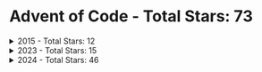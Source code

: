 # Advent of Code - Total Stars: 73

<details>
<summary> 2015 - Total Stars: 12</summary>

| Day | Part A Stars | Part A Runtime | Part B Stars | Part B Runtime |
|-----|--------------|----------------|--------------|----------------|
| [1](https://adventofcode.com/2015/day/1) | ⭐ | 4.72 ms | ⭐ | 708.34 µs |
| [2](https://adventofcode.com/2015/day/2) | ⭐ | 4.09 ms | ⭐ | 4.59 ms |
| [3](https://adventofcode.com/2015/day/3) | ⭐ | 7.23 ms | ⭐ | 7.78 ms |
| [4](https://adventofcode.com/2015/day/4) | ⭐ | 366.85 ms | ⭐ | 9.74 s |
| [5](https://adventofcode.com/2015/day/5) | ⭐ | 3.81 ms | ⭐ | 2.86 ms |
| [6](https://adventofcode.com/2015/day/6) | ⭐ | 1.69 s | ⭐ | 4.06 s |
| [7](https://adventofcode.com/2015/day/7) |  | N/A |  | N/A |

</details>

<details>
<summary> 2023 - Total Stars: 15</summary>

| Day | Part A Stars | Part A Runtime | Part B Stars | Part B Runtime |
|-----|--------------|----------------|--------------|----------------|
| [1](https://adventofcode.com/2023/day/1) | ⭐ | 6.89 ms | ⭐ | 27.50 ms |
| [2](https://adventofcode.com/2023/day/2) | ⭐ | 6.83 ms | ⭐ | 6.99 ms |
| [3](https://adventofcode.com/2023/day/3) | ⭐ | 9.49 ms | ⭐ | 5.27 ms |
| [4](https://adventofcode.com/2023/day/4) | ⭐ | 5.54 ms | ⭐ | 4.08 ms |
| [5](https://adventofcode.com/2023/day/5) | ⭐ | 3.88 ms |  | N/A |
| [6](https://adventofcode.com/2023/day/6) | ⭐ | 1.51 ms | ⭐ | 488.52 µs |
| [7](https://adventofcode.com/2023/day/7) | ⭐ | 7.79 ms |  | N/A |
| [8](https://adventofcode.com/2023/day/8) |  | N/A |  | N/A |
| [24](https://adventofcode.com/2023/day/24) | ⭐ | 294.44 ms | ⭐ | 1.26 ms |
| [25](https://adventofcode.com/2023/day/25) | ⭐ | 24.05 s |  | N/A |

</details>

<details>
<summary> 2024 - Total Stars: 46</summary>

| Day | Part A Stars | Part A Runtime | Part B Stars | Part B Runtime |
|-----|--------------|----------------|--------------|----------------|
| [1](https://adventofcode.com/2024/day/1) | ⭐ | 6.32 ms | ⭐ | 16.81 ms |
| [2](https://adventofcode.com/2024/day/2) | ⭐ | 6.84 ms | ⭐ | 19.50 ms |
| [3](https://adventofcode.com/2024/day/3) | ⭐ | 3.81 ms | ⭐ | 1.97 ms |
| [4](https://adventofcode.com/2024/day/4) | ⭐ | 24.49 ms | ⭐ | 11.63 ms |
| [5](https://adventofcode.com/2024/day/5) | ⭐ | 29.86 ms | ⭐ | 85.14 ms |
| [6](https://adventofcode.com/2024/day/6) | ⭐ | 88.19 ms | ⭐ | 304.87 s |
| [7](https://adventofcode.com/2024/day/7) | ⭐ | 12.26 s | ⭐ | 34.60 s |
| [8](https://adventofcode.com/2024/day/8) | ⭐ | 2.82 ms | ⭐ | 2.11 ms |
| [9](https://adventofcode.com/2024/day/9) | ⭐ | 153.96 ms | ⭐ | 2.60 s |
| [10](https://adventofcode.com/2024/day/10) | ⭐ | 11.30 ms | ⭐ | 10.46 ms |
| [11](https://adventofcode.com/2024/day/11) | ⭐ | 13.32 ms | ⭐ | 340.11 ms |
| [12](https://adventofcode.com/2024/day/12) | ⭐ | 310.08 ms | ⭐ | 231.29 ms |
| [13](https://adventofcode.com/2024/day/13) | ⭐ | 3.60 ms | ⭐ | 1.78 ms |
| [14](https://adventofcode.com/2024/day/14) | ⭐ | 3.34 ms | ⭐ | 3.30 s |
| [15](https://adventofcode.com/2024/day/15) | ⭐ | 15.19 ms | ⭐ | 2.12 s |
| [16](https://adventofcode.com/2024/day/16) | ⭐ | 102.72 ms | ⭐ | 249.87 ms |
| [17](https://adventofcode.com/2024/day/17) | ⭐ | 2.50 ms | ⭐ | 28.12 ms |
| [18](https://adventofcode.com/2024/day/18) | ⭐ | 10.52 ms | ⭐ | 2.34 s |
| [19](https://adventofcode.com/2024/day/19) | ⭐ | 208.86 ms | ⭐ | 783.26 ms |
| [20](https://adventofcode.com/2024/day/20) | ⭐ | 12.53 s | ⭐ | 13.28 s |
| [21](https://adventofcode.com/2024/day/21) | ⭐ | 4.56 ms | ⭐ | 9.27 ms |
| [22](https://adventofcode.com/2024/day/22) | ⭐ | 4.18 s | ⭐ | 81.19 s |
| [23](https://adventofcode.com/2024/day/23) | ⭐ | 747.08 ms | ⭐ | 16.54 ms |

</details>

